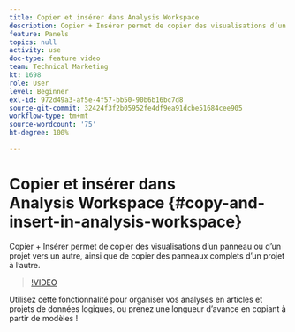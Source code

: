 ```yaml
---
title: Copier et insérer dans Analysis Workspace
description: Copier + Insérer permet de copier des visualisations d’un panneau ou d’un projet vers un autre, ainsi que de copier des panneaux complets d’un projet à l’autre.
feature: Panels
topics: null
activity: use
doc-type: feature video
team: Technical Marketing
kt: 1698
role: User
level: Beginner
exl-id: 972d49a3-af5e-4f57-bb50-90b6b16bc7d8
source-git-commit: 32424f3f2b05952fe4df9ea91dcbe51684cee905
workflow-type: tm+mt
source-wordcount: '75'
ht-degree: 100%

---
```


# Copier et insérer dans Analysis Workspace {#copy-and-insert-in-analysis-workspace}

Copier + Insérer permet de copier des visualisations d’un panneau ou d’un projet vers un autre, ainsi que de copier des panneaux complets d’un projet à l’autre.

>[!VIDEO](https://video.tv.adobe.com/v/23230/?quality=12)

Utilisez cette fonctionnalité pour organiser vos analyses en articles et projets de données logiques, ou prenez une longueur d’avance en copiant à partir de modèles !
